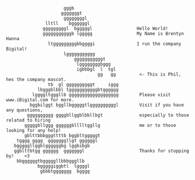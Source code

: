 ###

                          gggb                     
                         gggggggt                  
                          ggggggggl                
                   lltll    bggggggl               
                  gggggggggl  bgggggl                 Hello World!
                  gggggggggggb lggggg                 My Name is Brentyn Hanna
                    ltgggggggggbbggggi                I run the company Bigital!
                          lggggggggggg         
                              gggggggggggt         
                               lggggggggbggg       
                               igbbbgl  l  tgl     
                                       gg   gg         <- This is Phil, hes the company mascot.
                    tb  gl ggggggggggt     iggg    
                lbgggblbbl tgggggggggggbtgggggg         
              lggggltgggllb ggggggggggggggggggg        Please visit www.iBigital.com for more.
             bggbilggt bggllbgggggtlggggggggggl        Visit if you have any questions,
            gggggggggg ggggbllggblbbllbgt              especially to those related to hiring
           gggggbllggg ggggggblllltggllg               me or to those looking for any help!
           gblttbbbgggttttb bggbltgggggt           
        tgggg gggg  gggggggllgt ggggggl            
       bgggggllggblggggggbg lggbibgb                    
       ggblttbtgg gggggg  gggggggl                     Thanks for stopping by!    <3
        bbggggggtbgggggllbbbgggllb                 
                bgggggiggbtl  lggggl               
                 gbbbtggggggg  bgggg               
                 
                                                   
                                                   
<!--
**Brehtyn/brehtyn** is a ✨ _special_ ✨ repository because its `README.md` (this file) appears on your GitHub profile.

Here are some ideas to get you started:

- 🔭 I’m currently working on ...
- 🌱 I’m currently learning ...
- 👯 I’m looking to collaborate on ...
- 🤔 I’m looking for help with ...
- 💬 Ask me about ...
- 📫 How to reach me: ...
- 😄 Pronouns: ...
- ⚡ Fun fact: ...
-->
